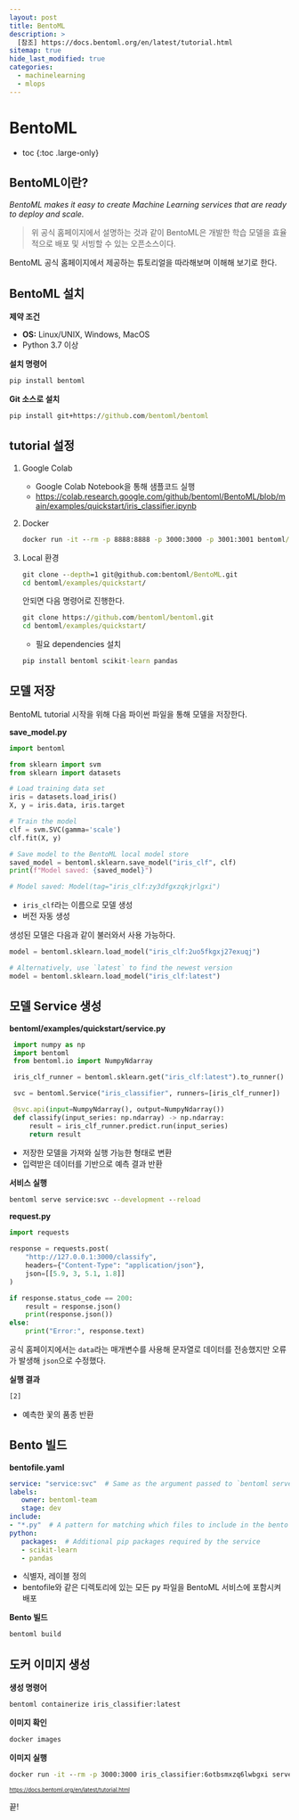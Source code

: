 ```yaml
---
layout: post
title: BentoML
description: >
  [참조] https://docs.bentoml.org/en/latest/tutorial.html
sitemap: true
hide_last_modified: true
categories:
  - machinelearning
  - mlops
---
```


# BentoML

* toc
{:toc .large-only}

## BentoML이란?

*BentoML makes it easy to create Machine Learning services that are ready to deploy and scale.*

> 위 공식 홈페이지에서 설명하는 것과 같이 BentoML은 개발한 학습 모델을 효율적으로 배포 및 서빙할 수 있는 오픈소스이다.

BentoML 공식 홈페이지에서 제공하는 튜토리얼을 따라해보며 이해해 보기로 한다.

## BentoML 설치

**제약 조건**

- **OS:** Linux/UNIX, Windows, MacOS
- Python 3.7 이상

**설치 명령어**

```cmd
pip install bentoml
```

**Git 소스로 설치**

```cmd
pip install git+https://github.com/bentoml/bentoml
```

## tutorial 설정

1. Google Colab
    - Google Colab Notebook을 통해 샘플코드 실행
    - https://colab.research.google.com/github/bentoml/BentoML/blob/main/examples/quickstart/iris_classifier.ipynb

2. Docker
    ```cmd
    docker run -it --rm -p 8888:8888 -p 3000:3000 -p 3001:3001 bentoml/quickstart:latest
    ```

3. Local 환경
    ```cmd
    git clone --depth=1 git@github.com:bentoml/BentoML.git
    cd bentoml/examples/quickstart/
    ```

    안되면 다음 명령어로 진행한다.

    ```cmd
    git clone https://github.com/bentoml/bentoml.git
    cd bentoml/examples/quickstart/
    ```

    - 필요 dependencies 설치
    ```cmd
    pip install bentoml scikit-learn pandas
    ```

## 모델 저장

BentoML tutorial 시작을 위해 다음 파이썬 파일을 통해 모델을 저장한다.

**save_model.py**

```py
import bentoml

from sklearn import svm
from sklearn import datasets

# Load training data set
iris = datasets.load_iris()
X, y = iris.data, iris.target

# Train the model
clf = svm.SVC(gamma='scale')
clf.fit(X, y)

# Save model to the BentoML local model store
saved_model = bentoml.sklearn.save_model("iris_clf", clf)
print(f"Model saved: {saved_model}")

# Model saved: Model(tag="iris_clf:zy3dfgxzqkjrlgxi")
```

- `iris_clf`라는 이름으로 모델 생성
- 버전 자동 생성

생성된 모델은 다음과 같이 불러와서 사용 가능하다.

```py
model = bentoml.sklearn.load_model("iris_clf:2uo5fkgxj27exuqj")

# Alternatively, use `latest` to find the newest version
model = bentoml.sklearn.load_model("iris_clf:latest")
```

## 모델 Service 생성

**bentoml/examples/quickstart/service.py**

```py
 import numpy as np
 import bentoml
 from bentoml.io import NumpyNdarray

 iris_clf_runner = bentoml.sklearn.get("iris_clf:latest").to_runner()

 svc = bentoml.Service("iris_classifier", runners=[iris_clf_runner])

 @svc.api(input=NumpyNdarray(), output=NumpyNdarray())
 def classify(input_series: np.ndarray) -> np.ndarray:
     result = iris_clf_runner.predict.run(input_series)
     return result
```

- 저장한 모델을 가져와 실행 가능한 형태로 변환
- 입력받은 데이터를 기반으로 예측 결과 반환

**서비스 실행**

```cmd
bentoml serve service:svc --development --reload
```

**request.py**

```py
import requests

response = requests.post(
    "http://127.0.0.1:3000/classify",
    headers={"Content-Type": "application/json"},
    json=[[5.9, 3, 5.1, 1.8]]
)

if response.status_code == 200:
    result = response.json()
    print(response.json())
else:
    print("Error:", response.text)
```

공식 홈페이지에서는 `data`라는 매개변수를 사용해 문자열로 데이터를 전송했지만 오류가 발생해 `json`으로 수정했다. 

**실행 결과**

```cmd
[2]
```
- 예측한 꽃의 품종 반환

## Bento 빌드

**bentofile.yaml**

```yaml
service: "service:svc"  # Same as the argument passed to `bentoml serve`
labels:
   owner: bentoml-team
   stage: dev
include:
- "*.py"  # A pattern for matching which files to include in the bento
python:
   packages:  # Additional pip packages required by the service
   - scikit-learn
   - pandas
```

- 식별자, 레이블 정의
- bentofile와 같은 디렉토리에 있는 모든 py 파일을 BentoML 서비스에 포함시켜 배포

**Bento 빌드**

```cmd
bentoml build
```

## 도커 이미지 생성

**생성 명령어**

```cmd
bentoml containerize iris_classifier:latest
```

**이미지 확인**

```cmd
docker images
```

**이미지 실행**

```cmd
docker run -it --rm -p 3000:3000 iris_classifier:6otbsmxzq6lwbgxi serve
```









<span style="font-size:70%">https://docs.bentoml.org/en/latest/tutorial.html</span>

끝!
